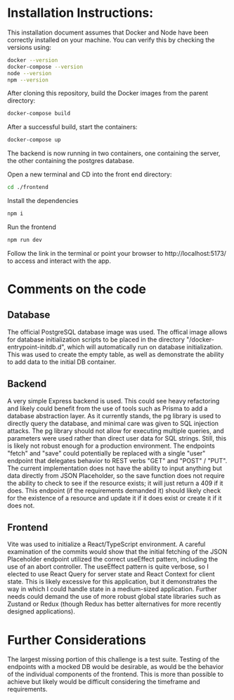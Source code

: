 # Installation Instructions:

This installation document assumes that Docker and Node have been correctly installed on your machine. You can verify this by checking the versions using:

```sh
docker --version
docker-compose --version
node --version
npm --version
```

After cloning this repository, build the Docker images from the parent directory:

```sh
docker-compose build
```

After a successful build, start the containers:

```sh
docker-compose up
```

The backend is now running in two containers, one containing the server, the other containing the postgres database.

Open a new terminal and CD into the front end directory:

```sh
cd ./frontend
```

Install the dependencies

```sh
npm i
```

Run the frontend

```sh
npm run dev
```

Follow the link in the terminal or point your browser to http://localhost:5173/ to access and interact with the app.

# Comments on the code

## Database

The official PostgreSQL database image was used. The offical image allows for database initialization scripts to be placed in the directory "/docker-entrypoint-initdb.d", which will automatically run on database initialization. This was used to create the empty table, as well as demonstrate the ability to add data to the initial DB container.

## Backend

A very simple Express backend is used. This could see heavy refactoring and likely could benefit from the use of tools such as Prisma to add a database abstraction layer. As it currently stands, the pg library is used to directly query the database, and minimal care was given to SQL injection attacks. The pg library should not allow for executing multiple queries, and parameters were used rather than direct user data for SQL strings. Still, this is likely not robust enough for a production environment. The endpoints "fetch" and "save" could potentially be replaced with a single "user" endpoint that delegates behavior to REST verbs "GET" and "POST" / "PUT". The current implementation does not have the ability to input anything but data directly from JSON Placeholder, so the save function does not require the ability to check to see if the resource exists; it will just return a 409 if it does. This endpoint (if the requirements demanded it) should likely check for the existence of a resource and update it if it does exist or create it if it does not.

## Frontend

Vite was used to initialize a React/TypeScript environment. A careful examination of the commits would show that the initial fetching of the JSON Placeholder endpoint utilized the correct useEffect pattern, including the use of an abort controller. The useEffect pattern is quite verbose, so I elected to use React Query for server state and React Context for client state. This is likely excessive for this application, but it demonstrates the way in which I could handle state in a medium-sized application. Further needs could demand the use of more robust global state libraries such as Zustand or Redux (though Redux has better alternatives for more recently designed applications).

# Further Considerations

The largest missing portion of this challenge is a test suite. Testing of the endpoints with a mocked DB would be desirable, as would be the behavior of the individual components of the frontend. This is more than possible to achieve but likely would be difficult considering the timeframe and requirements.
